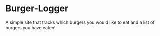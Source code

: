# Burger-Logger
A simple site that tracks which burgers you would like to eat and a list of burgers you have eaten!
